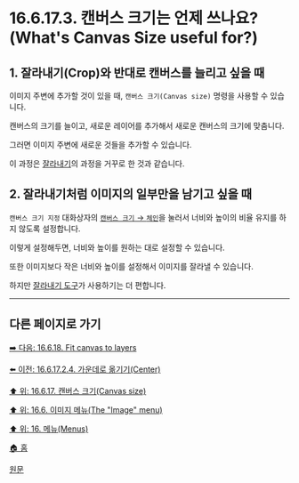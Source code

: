# 16.6.17.3. 캔버스 크기는 언제 쓰나요?(What's Canvas Size useful for?)

<a id="16-06-17-03-s1"></a>

## 1. 잘라내기(Crop)와 반대로 캔버스를 늘리고 싶을 때
이미지 주변에 추가할 것이 있을 때, `캔버스 크기(Canvas size)` 명령을 사용할 수 있습니다.

캔버스의 크기를 늘이고, 새로운 레이어를 추가해서 새로운 캔버스의 크기에 맞춤니다.

그러면 이미지 주변에 새로운 것들을 추가할 수 있습니다.

이 과정은 [잘라내기](./14-04-04-00-crop.md)의 과정을 거꾸로 한 것과 같습니다.

<a id="16-06-17-03-s2"></a>

## 2. 잘라내기처럼 이미지의 일부만을 남기고 싶을 때
`캔버스 크기 지정` 대화상자의 [`캔버스 크기` → `체인`](./16-06-17-02-01-canvas_size.md#16-06-17-02-01-s1-03)을 눌러서 너비와 높이의 비율 유지를 하지 않도록 설정합니다.

이렇게 설정해두면, 너비와 높이를 원하는 대로 설정할 수 있습니다.

또한 이미지보다 작은 너비와 높이를 설정해서 이미지를 잘라낼 수 있습니다.

하지만 [잘라내기 도구](./14-04-04-00-crop.md)가 사용하기는 더 편합니다.

***

## 다른 페이지로 가기

[➡️ 다음: 16.6.18. Fit canvas to layers](./16-06-18-fit-canvas-to-layers.md)

[⬅️ 이전: 16.6.17.2.4. 가운데로 옮기기(Center)](./16-06-17-02-04-center.md)

[⬆️ 위: 16.6.17. 캔버스 크기(Canvas size)](./16-06-17-00-canvas-size.md)

[⬆️ 위: 16.6. 이미지 메뉴(The "Image" menu)](./16-06-00-the-image-menu.md)

[⬆️ 위: 16. 메뉴(Menus)](./16-00-menus.md)

[🏠 홈](./00-home.md)

[원문](https://docs.gimp.org/2.10/ko/gimp-image-resize.html#idm27443)